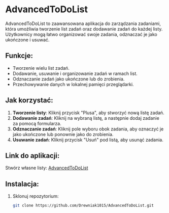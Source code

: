 # AdvancedToDoList

AdvancedToDoList to zaawansowana aplikacja do zarządzania zadaniami, która umożliwia tworzenie list zadań oraz dodawanie zadań do każdej listy. Użytkownicy mogą łatwo organizować swoje zadania, odznaczać je jako ukończone i usuwać.

## Funkcje:
- Tworzenie wielu list zadań.
- Dodawanie, usuwanie i organizowanie zadań w ramach list.
- Odznaczanie zadań jako ukończone lub do zrobienia.
- Przechowywanie danych w lokalnej pamięci przeglądarki.

## Jak korzystać:
1. **Tworzenie listy**: Kliknij przycisk "Plusa", aby stworzyć nową listę zadań.
2. **Dodawanie zadań**: Kliknij na wybraną listę, a następnie dodaj zadanie za pomocą formularza.
3. **Odznaczanie zadań**: Kliknij pole wyboru obok zadania, aby oznaczyć je jako ukończone lub ponownie jako do zrobienia.
4. **Usuwanie zadań**: Kliknij przycisk "Usuń" pod listą, aby usunąć zadania.

## Link do aplikacji:
Stwórz własne listy: [AdvancedToDoList](https://Drewniak1015.github.io/AdvancedToDoList/)
## Instalacja:
1. Sklonuj repozytorium:
   ```bash
   git clone https://github.com/Drewniak1015/AdvancedToDoList.git
